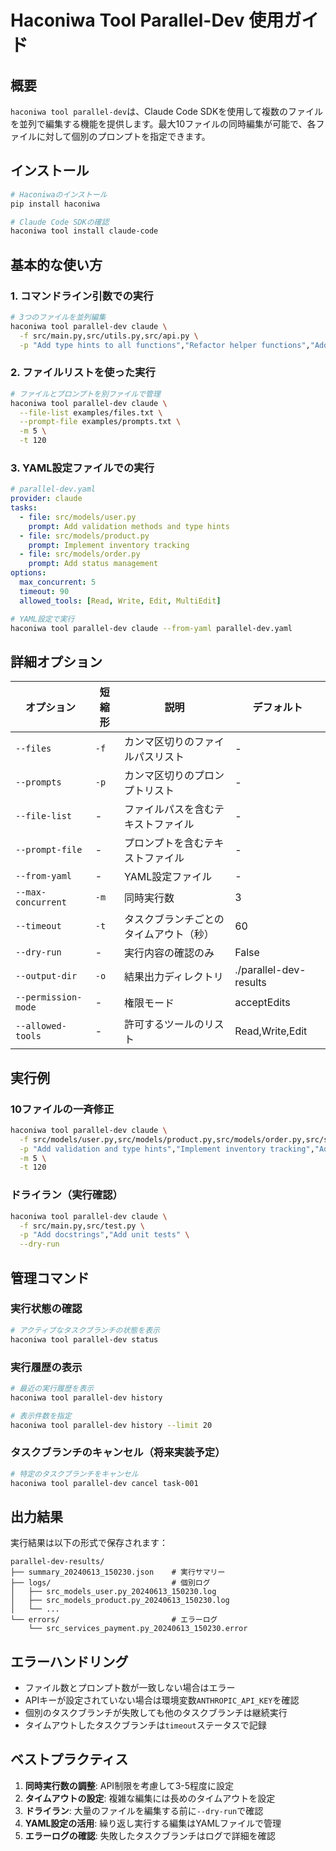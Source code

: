 # Haconiwa Tool Parallel-Dev 使用ガイド

## 概要

`haconiwa tool parallel-dev`は、Claude Code SDKを使用して複数のファイルを並列で編集する機能を提供します。最大10ファイルの同時編集が可能で、各ファイルに対して個別のプロンプトを指定できます。

## インストール

```bash
# Haconiwaのインストール
pip install haconiwa

# Claude Code SDKの確認
haconiwa tool install claude-code
```

## 基本的な使い方

### 1. コマンドライン引数での実行

```bash
# 3つのファイルを並列編集
haconiwa tool parallel-dev claude \
  -f src/main.py,src/utils.py,src/api.py \
  -p "Add type hints to all functions","Refactor helper functions","Add error handling"
```

### 2. ファイルリストを使った実行

```bash
# ファイルとプロンプトを別ファイルで管理
haconiwa tool parallel-dev claude \
  --file-list examples/files.txt \
  --prompt-file examples/prompts.txt \
  -m 5 \
  -t 120
```

### 3. YAML設定ファイルでの実行

```yaml
# parallel-dev.yaml
provider: claude
tasks:
  - file: src/models/user.py
    prompt: Add validation methods and type hints
  - file: src/models/product.py
    prompt: Implement inventory tracking
  - file: src/models/order.py
    prompt: Add status management
options:
  max_concurrent: 5
  timeout: 90
  allowed_tools: [Read, Write, Edit, MultiEdit]
```

```bash
# YAML設定で実行
haconiwa tool parallel-dev claude --from-yaml parallel-dev.yaml
```

## 詳細オプション

| オプション | 短縮形 | 説明 | デフォルト |
|-----------|--------|------|------------|
| `--files` | `-f` | カンマ区切りのファイルパスリスト | - |
| `--prompts` | `-p` | カンマ区切りのプロンプトリスト | - |
| `--file-list` | - | ファイルパスを含むテキストファイル | - |
| `--prompt-file` | - | プロンプトを含むテキストファイル | - |
| `--from-yaml` | - | YAML設定ファイル | - |
| `--max-concurrent` | `-m` | 同時実行数 | 3 |
| `--timeout` | `-t` | タスクブランチごとのタイムアウト（秒） | 60 |
| `--dry-run` | - | 実行内容の確認のみ | False |
| `--output-dir` | `-o` | 結果出力ディレクトリ | ./parallel-dev-results |
| `--permission-mode` | - | 権限モード | acceptEdits |
| `--allowed-tools` | - | 許可するツールのリスト | Read,Write,Edit |

## 実行例

### 10ファイルの一斉修正

```bash
haconiwa tool parallel-dev claude \
  -f src/models/user.py,src/models/product.py,src/models/order.py,src/services/auth.py,src/services/payment.py,src/api/routes/users.py,src/api/routes/products.py,src/utils/validators.py,src/utils/formatters.py,src/config/settings.py \
  -p "Add validation and type hints","Implement inventory tracking","Add status management","Implement JWT auth","Add payment gateway","Add CRUD endpoints","Implement search","Create validation functions","Add formatting utilities","Update configuration" \
  -m 5 \
  -t 120
```

### ドライラン（実行確認）

```bash
haconiwa tool parallel-dev claude \
  -f src/main.py,src/test.py \
  -p "Add docstrings","Add unit tests" \
  --dry-run
```

## 管理コマンド

### 実行状態の確認

```bash
# アクティブなタスクブランチの状態を表示
haconiwa tool parallel-dev status
```

### 実行履歴の表示

```bash
# 最近の実行履歴を表示
haconiwa tool parallel-dev history

# 表示件数を指定
haconiwa tool parallel-dev history --limit 20
```

### タスクブランチのキャンセル（将来実装予定）

```bash
# 特定のタスクブランチをキャンセル
haconiwa tool parallel-dev cancel task-001
```

## 出力結果

実行結果は以下の形式で保存されます：

```
parallel-dev-results/
├── summary_20240613_150230.json    # 実行サマリー
├── logs/                           # 個別ログ
│   ├── src_models_user.py_20240613_150230.log
│   ├── src_models_product.py_20240613_150230.log
│   └── ...
└── errors/                         # エラーログ
    └── src_services_payment.py_20240613_150230.error
```

## エラーハンドリング

- ファイル数とプロンプト数が一致しない場合はエラー
- APIキーが設定されていない場合は環境変数`ANTHROPIC_API_KEY`を確認
- 個別のタスクブランチが失敗しても他のタスクブランチは継続実行
- タイムアウトしたタスクブランチは`timeout`ステータスで記録

## ベストプラクティス

1. **同時実行数の調整**: API制限を考慮して3-5程度に設定
2. **タイムアウトの設定**: 複雑な編集には長めのタイムアウトを設定
3. **ドライラン**: 大量のファイルを編集する前に`--dry-run`で確認
4. **YAML設定の活用**: 繰り返し実行する編集はYAMLファイルで管理
5. **エラーログの確認**: 失敗したタスクブランチはログで詳細を確認